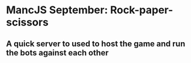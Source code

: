 # MancJS September: Rock-paper-scissors
## A quick server to used to host the game and run the bots against each other
